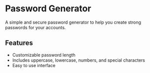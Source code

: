 # Password Generator

A simple and secure password generator to help you create strong passwords for your accounts.

## Features
- Customizable password length
- Includes uppercase, lowercase, numbers, and special characters
- Easy to use interface
